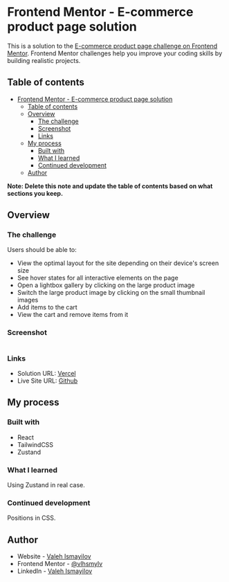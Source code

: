 # Frontend Mentor - E-commerce product page solution

This is a solution to the [E-commerce product page challenge on Frontend Mentor](https://www.frontendmentor.io/challenges/ecommerce-product-page-UPsZ9MJp6). Frontend Mentor challenges help you improve your coding skills by building realistic projects.

## Table of contents

- [Frontend Mentor - E-commerce product page solution](#frontend-mentor---e-commerce-product-page-solution)
  - [Table of contents](#table-of-contents)
  - [Overview](#overview)
    - [The challenge](#the-challenge)
    - [Screenshot](#screenshot)
    - [Links](#links)
  - [My process](#my-process)
    - [Built with](#built-with)
    - [What I learned](#what-i-learned)
    - [Continued development](#continued-development)
  - [Author](#author)

**Note: Delete this note and update the table of contents based on what sections you keep.**

## Overview

### The challenge

Users should be able to:

- View the optimal layout for the site depending on their device's screen size
- See hover states for all interactive elements on the page
- Open a lightbox gallery by clicking on the large product image
- Switch the large product image by clicking on the small thumbnail images
- Add items to the cart
- View the cart and remove items from it

### Screenshot

![]()

### Links

- Solution URL: [Vercel](https://ecommerce-product-page-vlhsmylv.vercel.app)
- Live Site URL: [Github](https://github.com/vlhsmylv/ecommerce-product-page)

## My process

### Built with

- React
- TailwindCSS
- Zustand

### What I learned

Using Zustand in real case.

### Continued development

Positions in CSS.

## Author

- Website - [Valeh Ismayilov](https://valehismayilov.vercel.app)
- Frontend Mentor - [@vlhsmylv](https://frontendmentor.io/profile/vlhsmylv)
- LinkedIn - [Valeh Ismayilov](https://linkedin.com/in/vismayilov)
